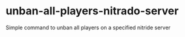 # unban-all-players-nitrado-server
Simple command to unban all players on a specified nitride server
